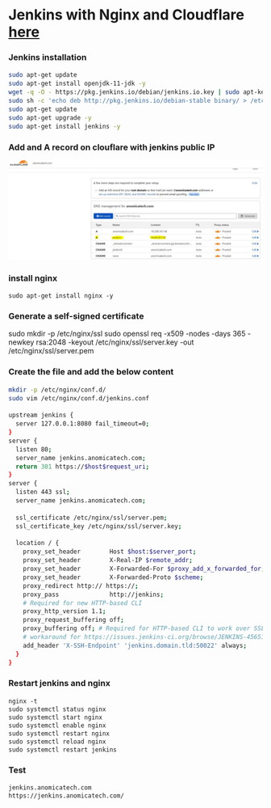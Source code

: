 # Jenkins with Nginx and Cloudflare [here](https://truongtx.me/2020/01/02/set-up-jenkins-server-nginx-free-cloudflare-ssl)

### Jenkins installation
```sh
sudo apt-get update
sudo apt-get install openjdk-11-jdk -y
wget -q -O - https://pkg.jenkins.io/debian/jenkins.io.key | sudo apt-key add -
sudo sh -c 'echo deb http://pkg.jenkins.io/debian-stable binary/ > /etc/apt/sources.list.d/jenkins.list'
sudo apt-get update
sudo apt-get upgrade -y
sudo apt-get install jenkins -y 
```

### Add and A record on clouflare with jenkins public IP
![](/images/ssl4.JPG)

### install nginx
```
sudo apt-get install nginx -y
```

### Generate a self-signed certificate
sudo mkdir -p /etc/nginx/ssl
sudo openssl req -x509 -nodes -days 365 -newkey rsa:2048 -keyout /etc/nginx/ssl/server.key -out /etc/nginx/ssl/server.pem

### Create the file and add the below content
```sh
mkdir -p /etc/nginx/conf.d/
sudo vim /etc/nginx/conf.d/jenkins.conf

upstream jenkins {
  server 127.0.0.1:8080 fail_timeout=0;
}
server {
  listen 80;
  server_name jenkins.anomicatech.com;
  return 301 https://$host$request_uri;
}
server {
  listen 443 ssl;
  server_name jenkins.anomicatech.com;

  ssl_certificate /etc/nginx/ssl/server.pem;
  ssl_certificate_key /etc/nginx/ssl/server.key;

  location / {
    proxy_set_header        Host $host:$server_port;
    proxy_set_header        X-Real-IP $remote_addr;
    proxy_set_header        X-Forwarded-For $proxy_add_x_forwarded_for;
    proxy_set_header        X-Forwarded-Proto $scheme;
    proxy_redirect http:// https://;
    proxy_pass              http://jenkins;
    # Required for new HTTP-based CLI
    proxy_http_version 1.1;
    proxy_request_buffering off;
    proxy_buffering off; # Required for HTTP-based CLI to work over SSL
    # workaround for https://issues.jenkins-ci.org/browse/JENKINS-45651
    add_header 'X-SSH-Endpoint' 'jenkins.domain.tld:50022' always;
  }
}

```

### Restart jenkins and nginx
```
nginx -t
sudo systemctl status nginx
sudo systemctl start nginx
sudo systemctl enable nginx
sudo systemctl restart nginx
sudo systemctl reload nginx
sudo systemctl restart jenkins 
```
### Test
```
jenkins.anomicatech.com
https://jenkins.anomicatech.com/
```

